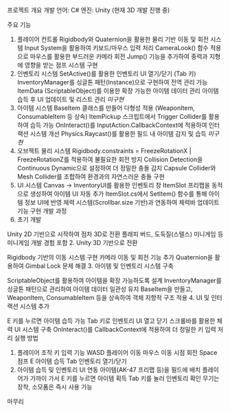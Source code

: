프로젝트 개요
개발 언어: C#
엔진: Unity (현재 3D 개발 진행 중)


주요 기능
1. 플레이어 컨트롤
Rigidbody와 Quaternion을 활용한 물리 기반 이동 및 회전 시스템
Input System을 활용하여 키보드/마우스 입력 처리
CameraLook() 함수 적용으로 마우스를 활용한 부드러운 카메라 회전
Jump() 기능을 추가하여 중력과 지형에 영향을 받는 점프 시스템 구현
2. 인벤토리 시스템
SetActive()를 활용한 인벤토리 UI 열기/닫기 (Tab 키)
InventoryManager를 싱글톤 패턴(Instance)으로 구현하여 전역 관리 가능
ItemData (ScriptableObject)를 이용한 확장 가능한 아이템 데이터 관리
아이템 습득 후 UI 업데이트 및 리스트 관리
*미구현*
3. 아이템 시스템
BaseItem 클래스를 만들어 다형성 적용 (WeaponItem, ConsumableItem 등 상속)
ItemPickup 스크립트에서 Trigger Collider를 활용하여 습득 가능
OnInteract()를 InputAction.CallbackContext에 적용하여 인터랙션 시스템 개선
Physics.Raycast()를 활용한 필드 내 아이템 감지 및 습득
*미구현*
4. 오브젝트 물리 시스템
Rigidbody.constraints = FreezeRotationX | FreezeRotationZ를 적용하여 불필요한 회전 방지
Collision Detection을 Continuous Dynamic으로 설정하여 더 정밀한 충돌 감지
Capsule Collider와 Mesh Collider를 조합하여 환경과의 자연스러운 충돌 구현
5. UI 시스템
Canvas → InventoryUI를 활용한 인벤토리 창
ItemSlot 프리팹을 동적으로 생성하여 아이템 UI 자동 추가
ItemSlot.cs에서 SetItem() 함수를 통해 아이템 정보 UI에 반영
체력 시스템(Scrollbar.size 기반)과 연동하여 체력바 업데이트 기능 구현
개발 과정
1. 초기 개발

Unity 2D 기반으로 시작하여 점차 3D로 전환
플래피 버드, 도둑질(스텔스) 미니게임 등 미니게임 개발 경험 포함
2. Unity 3D 기반으로 전환

Rigidbody 기반의 이동 시스템 구현
카메라 이동 및 회전 기능 추가
Quaternion을 활용하여 Gimbal Lock 문제 해결
3. 아이템 및 인벤토리 시스템 구축

ScriptableObject를 활용하여 아이템을 확장 가능하도록 설계
InventoryManager를 싱글톤 패턴으로 관리하여 아이템 데이터 일관성 유지
BaseItem을 만들고, WeaponItem, ConsumableItem 등을 상속하여 객체 지향적 구조 적용
4. UI 및 인터랙션 시스템 추가

E 키를 누르면 아이템 습득 가능
Tab 키로 인벤토리 UI 열고 닫기
스크롤바를 활용한 체력 UI 시스템 구축
OnInteract()를 CallbackContext에 적용하여 더 정밀한 키 입력 처리
실행 방법
1. 플레이어 조작
키 입력	기능
WASD	플레이어 이동
마우스 이동	시점 회전
Space	점프
E	아이템 습득
Tab	인벤토리 열기/닫기
3. 아이템 습득 및 인벤토리 UI 연동
아이템(AK-47 프리팹 등)을 필드에 배치
플레이어가 가까이 가서 E 키를 누르면 아이템 획득
Tab 키를 눌러 인벤토리 확인
무기는 장착, 소모품은 즉시 사용 가능


마무리
